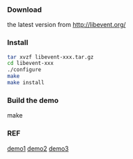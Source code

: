 ### Download 
the latest version from http://libevent.org/
### Install
```Bash
tar xvzf libevent-xxx.tar.gz
cd libevent-xxx
./configure
make
make install
```

### Build the demo
make


### REF
[demo1](http://hahaya.github.io/hello-in-libevent/)
[demo2](https://www.felix021.com/blog/read.php?2068)
[demo3](http://blog.csdn.net/luotuo44/article/details/39670221)